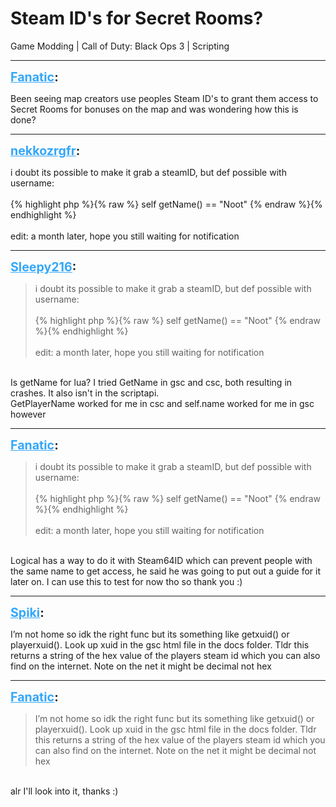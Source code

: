 # Steam ID's for Secret Rooms?
Game Modding | Call of Duty: Black Ops 3 | Scripting

---
<strong style="font-size: 1.4em;"><span style="text-decoration: underline;text-decoration-color: #34a7f9;"><span style="color:#34a7f9;">Fanatic</span></span>:</strong>

<p>Been seeing map creators use peoples Steam ID&#39;s to grant them access to Secret Rooms for bonuses on the map and was wondering how this is done?</p>

---
<strong style="font-size: 1.4em;"><span style="text-decoration: underline;text-decoration-color: #34a7f9;"><span style="color:#34a7f9;">nekkozrgfr</span></span>:</strong>

<p>i doubt its possible to make it grab a steamID, but def possible with username:<br /><br />{% highlight php %}{% raw %}
self getName() == "Noot"
{% endraw %}{% endhighlight %}
<br /><br />edit: a month later, hope you still waiting for notification</p>

---
<strong style="font-size: 1.4em;"><span style="text-decoration: underline;text-decoration-color: #34a7f9;"><span style="color:#34a7f9;">Sleepy216</span></span>:</strong>

<p><blockquote>i doubt its possible to make it grab a steamID, but def possible with username:<br /><br />{% highlight php %}{% raw %}
self getName() == "Noot"
{% endraw %}{% endhighlight %}
<br /><br />edit: a month later, hope you still waiting for notification<br /></blockquote><br />Is getName for lua? I tried GetName in gsc and csc, both resulting in crashes. It also isn&#39;t in the scriptapi.<br />GetPlayerName worked for me in csc and self.name worked for me in gsc however</p>

---
<strong style="font-size: 1.4em;"><span style="text-decoration: underline;text-decoration-color: #34a7f9;"><span style="color:#34a7f9;">Fanatic</span></span>:</strong>

<p><blockquote>i doubt its possible to make it grab a steamID, but def possible with username:<br /><br />{% highlight php %}{% raw %}
self getName() == "Noot"
{% endraw %}{% endhighlight %}
<br /><br />edit: a month later, hope you still waiting for notification<br /></blockquote><br />Logical has a way to do it with Steam64ID which can prevent people with the same name to get access, he said he was going to put out a guide for it later on. I can use this to test for now tho so thank you :)</p>

---
<strong style="font-size: 1.4em;"><span style="text-decoration: underline;text-decoration-color: #34a7f9;"><span style="color:#34a7f9;">Spiki</span></span>:</strong>

<p>I’m not home so idk the right func but its something like getxuid() or playerxuid(). Look up xuid in the gsc html file in the docs folder. Tldr this returns a string of the hex value of the players steam id which you can also find on the internet. Note on the net it might be decimal not hex</p>

---
<strong style="font-size: 1.4em;"><span style="text-decoration: underline;text-decoration-color: #34a7f9;"><span style="color:#34a7f9;">Fanatic</span></span>:</strong>

<p><blockquote>I’m not home so idk the right func but its something like getxuid() or playerxuid(). Look up xuid in the gsc html file in the docs folder. Tldr this returns a string of the hex value of the players steam id which you can also find on the internet. Note on the net it might be decimal not hex<br /></blockquote><br />alr I&#39;ll look into it, thanks :)</p>

